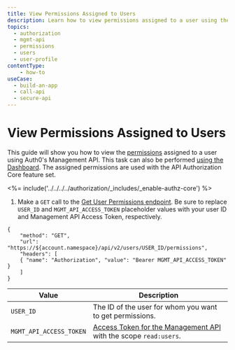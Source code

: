 ```yaml
---
title: View Permissions Assigned to Users
description: Learn how to view permissions assigned to a user using the Auth0 Management API. For use with Auth0's API Authorization Core feature set.
topics:
  - authorization
  - mgmt-api
  - permissions
  - users
  - user-profile
contentType: 
    - how-to
useCase:
  - build-an-app
  - call-api
  - secure-api
---
```

# View Permissions Assigned to Users

This guide will show you how to view the [permissions](/authorization/concepts/rbac) assigned to a user using Auth0's Management API. This task can also be performed [using the Dashboard](/dashboard/guides/users/view-user-permissions). The assigned permissions are used with the API Authorization Core feature set.

<%= include('../../../../authorization/_includes/_enable-authz-core') %>

1. Make a `GET` call to the [Get User Permissions endpoint](/api/management/v2#!/users/get_user_permissions). Be sure to replace `USER_ID` and `MGMT_API_ACCESS_TOKEN` placeholder values with your user ID and Management API Access Token, respectively.

```har
{
	"method": "GET",
	"url": "https://${account.namespace}/api/v2/users/USER_ID/permissions",
	"headers": [
   	{ "name": "Authorization", "value": "Bearer MGMT_API_ACCESS_TOKEN" }
	]
}
```

| **Value** | **Description** |
| - | - |
| `USER_ID` | Τhe ID of the user for whom you want to get permissions. |
| `MGMT_API_ACCESS_TOKEN` | [Access Token for the Management API](/api/management/v2/tokens) with the scope `read:users`. |